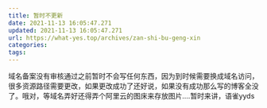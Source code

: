```yaml
---
title: 暂时不更新
date: 2021-11-13 16:05:47.271
updated: 2021-11-13 16:05:47.271
url: https://what-yes.top/archives/zan-shi-bu-geng-xin
categories: 
tags: 
---
```


域名备案没有审核通过之前暂时不会写任何东西，因为到时候需要换成域名访问，很多资源路径需要更改，如果更改成功了还好说，如果没有成功那么写的博客全没了。哦对，等域名弄好还得弄个阿里云的图床来存放图片....暂时来讲，语雀yyds
